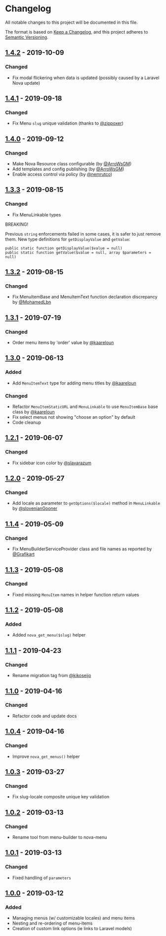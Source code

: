 # Changelog

All notable changes to this project will be documented in this file.

The format is based on [Keep a Changelog](https://keepachangelog.com/en/1.0.0/),
and this project adheres to [Semantic Versioning](https://semver.org/spec/v2.0.0.html).

## [1.4.2] - 2019-10-09

### Changed

- Fix modal flickering when data is updated (possibly caused by a Laravel Nova update)

## [1.4.1] - 2019-09-18

### Changed

- Fix Menu `slug` unique validation (thanks to [@zippoxer](https://github.com/zippoxer))

## [1.4.0] - 2019-09-12

### Changed

- Make Nova Resource class configurable (by [@ArroWsGM](https://github.com/ArroWsGM))
- Add templates and config publishing (by [@ArroWsGM](https://github.com/ArroWsGM))
- Enable access control via policy (by [@nemrutco](https://github.com/nemrutco))

## [1.3.3] - 2019-08-15

### Changed

- Fix MenuLinkable types

BREAKING!

Previous `string` enforcements failed in some cases, it is safer to just remove them. New type definitions for `getDisplayValue` and `getValue`:

```
public static function getDisplayValue($value = null)
public static function getValue($value = null, array $parameters = null)
```

## [1.3.2] - 2019-08-15

### Changed

- Fix MenuItemBase and MenuItemText function declaration discrepancy by [@MohamedLbn](https://github.com/MohamedLbn)

## [1.3.1] - 2019-07-19

### Changed

- Order menu items by 'order' value by [@kaareloun](https://github.com/kaareloun)

## [1.3.0] - 2019-06-13

### Added

- Add `MenuItemText` type for adding menu titles by [@kaareloun](https://github.com/kaareloun)

### Changed

- Refactor `MenuItemStaticURL` and `MenuLinkable` to use `MenuItemBase` base class by [@kaareloun](https://github.com/kaareloun)
- Fix select menus not showing "choose an option" by default
- Code cleanup

## [1.2.1] - 2019-06-07

### Changed

- Fix sidebar icon color by [@slavarazum](https://github.com/slavarazum)

## [1.2.0] - 2019-05-27

### Changed

- Add locale as parameter to `getOptions($locale)` method in `MenuLinkable` by [@slovenianGooner](https://github.com/slovenianGooner)

## [1.1.4] - 2019-05-09

### Changed

- Fix MenuBuilderServiceProvider class and file names as reported by [@Grafikart](https://github.com/Grafikart)

## [1.1.3] - 2019-05-08

### Changed

- Fixed missing `MenuItem` names in helper function return values

## [1.1.2] - 2019-05-08

### Added

- Added `nova_get_menu($slug)` helper

## [1.1.1] - 2019-04-23

### Changed

- Rename migration tag from [@kikoseijo](https://github.com/kikoseijo)

## [1.1.0] - 2019-04-16

### Changed

- Refactor code and update docs

## [1.0.4] - 2019-04-16

### Changed

- Improve `nova_get_menus()` helper

## [1.0.3] - 2019-03-27

### Changed

- Fix slug-locale composite unique key validation

## [1.0.2] - 2019-03-13

### Changed

- Rename tool from menu-builder to nova-menu

## [1.0.1] - 2019-03-13

### Changed

- Fixed handling of `parameters`

## [1.0.0] - 2019-03-12

### Added

- Managing menus (w/ customizable locales) and menu items
- Nesting and re-ordering of menu-items
- Creation of custom link options (ie links to Laravel models)

[1.4.2]: https://github.com/optimistdigital/nova-menu-builder/compare/1.4.1...1.4.2
[1.4.1]: https://github.com/optimistdigital/nova-menu-builder/compare/1.4.0...1.4.1
[1.4.0]: https://github.com/optimistdigital/nova-menu-builder/compare/1.3.3...1.4.0
[1.3.3]: https://github.com/optimistdigital/nova-menu-builder/compare/1.3.2...1.3.3
[1.3.2]: https://github.com/optimistdigital/nova-menu-builder/compare/1.3.1...1.3.2
[1.3.1]: https://github.com/optimistdigital/nova-menu-builder/compare/1.3.0...1.3.1
[1.3.0]: https://github.com/optimistdigital/nova-menu-builder/compare/1.2.1...1.3.0
[1.2.1]: https://github.com/optimistdigital/nova-menu-builder/compare/1.2.0...1.2.1
[1.2.0]: https://github.com/optimistdigital/nova-menu-builder/compare/1.1.4...1.2.0
[1.1.4]: https://github.com/optimistdigital/nova-menu-builder/compare/1.1.3...1.1.4
[1.1.3]: https://github.com/optimistdigital/nova-menu-builder/compare/1.1.2...1.1.3
[1.1.2]: https://github.com/optimistdigital/nova-menu-builder/compare/1.1.1...1.1.2
[1.1.1]: https://github.com/optimistdigital/nova-menu-builder/compare/1.1.0...1.1.1
[1.1.0]: https://github.com/optimistdigital/nova-menu-builder/compare/1.0.4...1.1.0
[1.0.4]: https://github.com/optimistdigital/nova-menu-builder/compare/1.0.3...1.0.4
[1.0.3]: https://github.com/optimistdigital/nova-menu-builder/compare/1.0.2...1.0.3
[1.0.2]: https://github.com/optimistdigital/nova-menu-builder/compare/1.0.1...1.0.2
[1.0.1]: https://github.com/optimistdigital/nova-menu-builder/compare/1.0.0...1.0.1
[1.0.0]: https://github.com/optimistdigital/nova-menu-builder/compare/2af2c175c02a00e954013a0e41e583b8d9b64ce4...1.0.0
